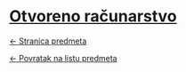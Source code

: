 # [Otvoreno računarstvo](https://www.github.com/studosi-fer/OR)
[<- Stranica predmeta](https://www.fer.unizg.hr/predmet/or)

[<- Povratak na listu predmeta](https://www.github.com/studosi/FER)